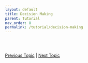 ```yaml
---
layout: default
title: Decision Making
parent: Tutorial
nav_order: 8
permalink: /tutorial/decision-making
---
```





<br><br>

[Previous Topic](./reserved) | [Next Topic](./loops)